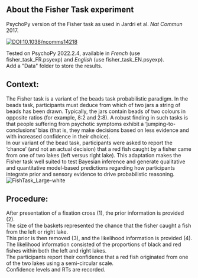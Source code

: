 ## About the Fisher Task experiment
PsychoPy version of the Fisher task as used in Jardri et al. _Nat Commun_ 2017.

[![DOI:10.1038/ncomms14218](https://zenodo.org/badge/DOI/10.1038/ncomms14218.svg)](https://doi.org/10.1038/ncomms14218)

Tested on PsychoPy 2022.2.4, available in *French* (use fisher_task_FR.psyexp) and *English* (use fisher_task_EN.psyexp).  
Add a "Data" folder to store the results.

## Context:  
The Fisher task is a variant of the beads task probabilistic paradigm. In the beads task, participants must deduce from which of two jars a string of beads has been drawn. Typically, the jars contain beads of two colours in opposite ratios (for example, 8:2 and 2:8). A robust finding in such tasks is that people suffering from psychotic symptoms exhibit a ‘jumping-to-conclusions’ bias (that is, they make decisions based on less evidence and with increased confidence in their choice).  
In our variant of the bead task, participants were asked to report the ‘chance’ (and not an actual decision) that a red fish caught by a fisher came from one of two lakes (left versus right lake). This adaptation makes the Fisher task well suited to test Bayesian inference and generate qualitative and quantitative model-based predictions regarding how participants integrate prior and sensory evidence to drive probabilistic reasoning.
![FishTask_Large-white](https://user-images.githubusercontent.com/40823809/210080105-31589ac3-cc2f-4099-b65e-c2e8386876e8.jpg)
## Procedure:  
After presentation of a fixation cross (1), the prior information is provided (2).  
The size of the baskets represented the chance that the fisher caught a fish from the left or right lake.  
This prior is then removed (3), and the likelihood information is provided (4).  
The likelihood information consisted of the proportions of black and red fishes within both the left and right lakes.  
The participants report their confidence that a red fish originated from one of the two lakes using a semi-circular scale.  
Confidence levels and RTs are recorded.
